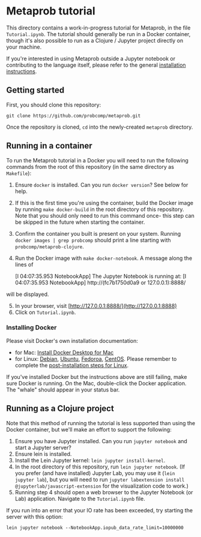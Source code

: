 # Metaprob tutorial

This directory contains a work-in-progress tutorial for Metaprob, in the file `Tutorial.ipynb`. The tutorial should generally be run in a Docker container, though it's also possible to run as a Clojure / Jupyter project directly on your machine.

If you're interested in using Metaprob outside a Jupyter notebook or contributing to the language itself, please refer to the general [installation instructions](INSTALL.md).

## Getting started

First, you should clone this repository:

    git clone https://github.com/probcomp/metaprob.git

Once the repository is cloned, `cd` into the newly-created `metaprob` directory.

## Running in a container

To run the Metaprob tutorial in a Docker you will need to run the following commands from the root of this repository (in the same directory as `Makefile`):

1. Ensure `docker` is installed. Can you run `docker version`? See below for help.
2. If this is the first time you're using the container, build the
   Docker image by running `make docker-build` in the root directory
   of this repository. Note that you should only need to run this
   command once- this step can be skipped in the future when starting
   the container.
3. Confirm the container you built is present on your system. Running `docker images | grep probcomp` should print a line starting with `probcomp/metaprob-clojure`.
4. Run the Docker image with `make docker-notebook`. A message along the lines of


    [I 04:07:35.953 NotebookApp] The Jupyter Notebook is running at:
    [I 04:07:35.953 NotebookApp] http://(fc7b1750d0a9 or 127.0.0.1):8888/

will be displayed.

5. In your browser, visit [http://127.0.0.1:8888/](http://127.0.0.1:8888)
6. Click on `Tutorial.ipynb`.

### Installing Docker

Please visit Docker's own installation documentation:

* for Mac: [Install Docker Desktop for Mac](https://docs.docker.com/docker-for-mac/install/)
* for Linux: [Debian](https://docs.docker.com/install/linux/docker-ce/debian/), [Ubuntu](https://docs.docker.com/install/linux/docker-ce/ubuntu/), [Fedoroa](https://docs.docker.com/install/linux/docker-ce/fedora/), [CentOS](https://docs.docker.com/install/linux/docker-ce/centos/). Please remember to complete the [post-installation steps for Linux](https://docs.docker.com/install/linux/linux-postinstall/).

If you've installed Docker but the instructions above are still failing, make sure Docker is running. On the Mac, double-click the Docker application. The "whale" should appear in your status bar.

## Running as a Clojure project

Note that this method of running the tutorial is less supported than using the Docker container, but we'll make an effort to support the following:

1. Ensure you have Jupyter installed. Can you run `jupyter notebook` and start a Jupyter server?
2. Ensure lein is installed.
3. Install the Lein Jupyter kernel: `lein jupyter install-kernel`.
4. In the root directory of this repository, run `lein jupyter notebook`. (If you prefer (and have installed) Jupyter Lab, you may use it (`lein jupyter lab`), but you will need to run `jupyter labextension install @jupyterlab/javascript-extension` for the visualization code to work.)
5. Running step 4 should open a web browser to the Jupyter Notebook (or Lab) application. Navigate to the `Tutorial.ipynb` file.

If you run into an error that your IO rate has been exceeded, try starting the server with this option:

`lein jupyter notebook --NotebookApp.iopub_data_rate_limit=10000000`
